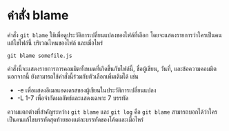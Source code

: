 # คำสั่ง blame
คำสั่ง `git blame` ใช้เพื่อดูประวัติการเปลี่ยนแปลงของไฟล์ที่เลือก โดยจะแสดงรายการว่าใครเป็นคนแก้ไขไฟล์นี้ บริเวณไหนของไฟล์ และเมื่อไหร่
```
git blame somefile.js
```

คำสั่งนี้จะแสดงรายการการคอมมิตทั้งหมดที่เกิดขึ้นกับไฟล์นี้, ชื่อผู้เขียน, วันที่, และข้อความคอมมิต นอกจากนี้ ยังสามารถใช้คำสั่งนี้ร่วมกับตัวเลือกเพิ่มเติมได้ เช่น

 - -e เพื่อแสดงอีเมลแอดเดรสของผู้เขียนในประวัติการเปลี่ยนแปลง
 - -L 1-7 เพื่อจำกัดผลลัพธ์และแสดงเฉพาะ 7 บรรทัด

ความแตกต่างที่สำคัญระหว่าง `git blame` และ `git log` คือ `git blame` สามารถบอกได้ว่าใครเป็นคนแก้ไขบรรทัดสุดท้ายของแต่ละบรรทัดของโค้ดและเมื่อไหร่
